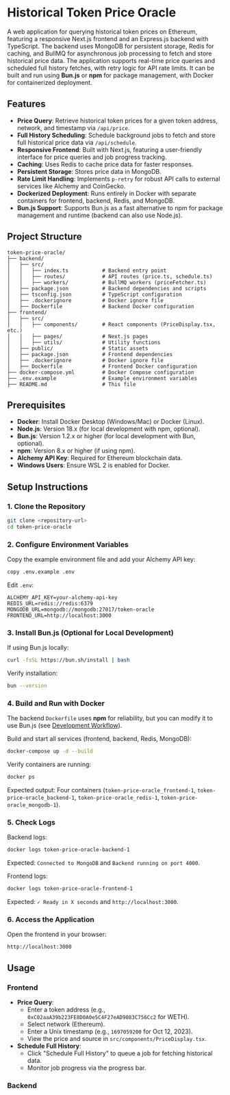# Historical Token Price Oracle

A web application for querying historical token prices on Ethereum, featuring a responsive Next.js frontend and an Express.js backend with TypeScript. The backend uses MongoDB for persistent storage, Redis for caching, and BullMQ for asynchronous job processing to fetch and store historical price data. The application supports real-time price queries and scheduled full history fetches, with retry logic for API rate limits. It can be built and run using **Bun.js** or **npm** for package management, with Docker for containerized deployment.

## Features
- **Price Query**: Retrieve historical token prices for a given token address, network, and timestamp via `/api/price`.
- **Full History Scheduling**: Schedule background jobs to fetch and store full historical price data via `/api/schedule`.
- **Responsive Frontend**: Built with Next.js, featuring a user-friendly interface for price queries and job progress tracking.
- **Caching**: Uses Redis to cache price data for faster responses.
- **Persistent Storage**: Stores price data in MongoDB.
- **Rate Limit Handling**: Implements `p-retry` for robust API calls to external services like Alchemy and CoinGecko.
- **Dockerized Deployment**: Runs entirely in Docker with separate containers for frontend, backend, Redis, and MongoDB.
- **Bun.js Support**: Supports Bun.js as a fast alternative to npm for package management and runtime (backend can also use Node.js).

## Project Structure
```
token-price-oracle/
├── backend/
│   ├── src/
│   │   ├── index.ts           # Backend entry point
│   │   ├── routes/            # API routes (price.ts, schedule.ts)
│   │   ├── workers/           # BullMQ workers (priceFetcher.ts)
│   ├── package.json           # Backend dependencies and scripts
│   ├── tsconfig.json          # TypeScript configuration
│   ├── .dockerignore          # Docker ignore file
│   ├── Dockerfile             # Backend Docker configuration
├── frontend/
│   ├── src/
│   │   ├── components/        # React components (PriceDisplay.tsx, etc.)
│   │   ├── pages/             # Next.js pages
│   │   ├── utils/             # Utility functions
│   ├── public/                # Static assets
│   ├── package.json           # Frontend dependencies
│   ├── .dockerignore          # Docker ignore file
│   ├── Dockerfile             # Frontend Docker configuration
├── docker-compose.yml         # Docker Compose configuration
├── .env.example               # Example environment variables
├── README.md                  # This file
```

## Prerequisites
- **Docker**: Install Docker Desktop (Windows/Mac) or Docker (Linux).
- **Node.js**: Version 18.x (for local development with npm, optional).
- **Bun.js**: Version 1.2.x or higher (for local development with Bun, optional).
- **npm**: Version 8.x or higher (if using npm).
- **Alchemy API Key**: Required for Ethereum blockchain data.
- **Windows Users**: Ensure WSL 2 is enabled for Docker.

## Setup Instructions

### 1. Clone the Repository
```bash
git clone <repository-url>
cd token-price-oracle
```

### 2. Configure Environment Variables
Copy the example environment file and add your Alchemy API key:
```bash
copy .env.example .env
```
Edit `.env`:
```
ALCHEMY_API_KEY=your-alchemy-api-key
REDIS_URL=redis://redis:6379
MONGODB_URL=mongodb://mongodb:27017/token-oracle
FRONTEND_URL=http://localhost:3000
```

### 3. Install Bun.js (Optional for Local Development)
If using Bun.js locally:
```bash
curl -fsSL https://bun.sh/install | bash
```
Verify installation:
```bash
bun --version
```

### 4. Build and Run with Docker
The backend `Dockerfile` uses **npm** for reliability, but you can modify it to use Bun.js (see [Development Workflow](#development-workflow)).

Build and start all services (frontend, backend, Redis, MongoDB):
```bash
docker-compose up -d --build
```

Verify containers are running:
```bash
docker ps
```
Expected output: Four containers (`token-price-oracle_frontend-1`, `token-price-oracle_backend-1`, `token-price-oracle_redis-1`, `token-price-oracle_mongodb-1`).

### 5. Check Logs
Backend logs:
```bash
docker logs token-price-oracle-backend-1
```
Expected: `Connected to MongoDB` and `Backend running on port 4000`.

Frontend logs:
```bash
docker logs token-price-oracle-frontend-1
```
Expected: `✓ Ready in X seconds` and `http://localhost:3000`.

### 6. Access the Application
Open the frontend in your browser:
```
http://localhost:3000
```

## Usage

### Frontend
- **Price Query**:
  - Enter a token address (e.g., `0xC02aaA39b223FE8D0A0e5C4F27eAD9083C756Cc2` for WETH).
  - Select network (Ethereum).
  - Enter a Unix timestamp (e.g., `1697059200` for Oct 12, 2023).
  - View the price and source in `src/components/PriceDisplay.tsx`.
- **Schedule Full History**:
  - Click "Schedule Full History" to queue a job for fetching historical data.
  - Monitor job progress via the progress bar.

### Backend